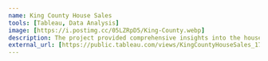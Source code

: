 ```yaml
---
name: King County House Sales
tools: [Tableau, Data Analysis]
image: [https://i.postimg.cc/05LZRpD5/King-County.webp]
description: The project provided comprehensive insights into the house sales performance of King County, Washington using Tableau. 
external_url: [https://public.tableau.com/views/KingCountyHouseSales_17070029329500/KingCountyHouseSales?:language=pt-BR&:display_count=n&:origin=viz_share_link]
---
```

